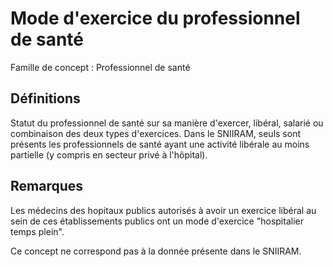 # Mode d'exercice du professionnel de santé 
<!-- SPDX-License-Identifier: MPL-2.0 -->

Famille de concept : Professionnel de santé

## Définitions

Statut du professionnel de santé sur sa manière d'exercer, libéral, salarié ou combinaison des deux types d'exercices.
Dans le SNIIRAM, seuls sont présents les professionnels de santé ayant une activité libérale au moins partielle (y compris en secteur privé à l'hôpital).

## Remarques

Les médecins des hopitaux publics autorisés à avoir un exercice libéral au sein de ces établissements publics ont un mode d'exercice "hospitalier temps plein".

Ce concept ne correspond pas à la donnée présente dans le SNIIRAM.

